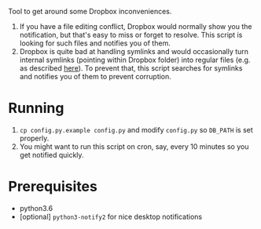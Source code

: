 Tool to get around some Dropbox inconveniences.

1. If you have a file editing conflict, Dropbox would normally show you the notification, but that's easy to miss or forget to resolve. This script is looking for such files and notifies you of them.
2. Dropbox is quite bad at handling symlinks and would occasionally turn internal symlinks (pointing within Dropbox folder) into regular files (e.g. as described [here](http://www.paulingraham.com/dropbox-and-symlinks.html)). To prevent that, this script searches for symlinks and notifies you of them to prevent corruption.

# Running
1. `cp config.py.example config.py` and modify `config.py` so `DB_PATH` is set properly.
2. You might want to run this script on cron, say, every 10 minutes so you get notified quickly.

# Prerequisites
* python3.6
* [optional] `python3-notify2` for nice desktop notifications

